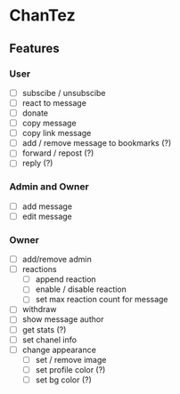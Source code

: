 # ChanTez

## Features

### User
- [ ] subscibe / unsubscibe
- [ ] react to message
- [ ] donate
- [ ] copy message
- [ ] copy link message
- [ ] add / remove message to bookmarks (?)
- [ ] forward / repost (?)
- [ ] reply (?)

### Admin and Owner
- [ ] add message
- [ ] edit message

### Owner
- [ ] add/remove admin
- [ ] reactions
  - [ ] append reaction
  - [ ] enable / disable reaction
  - [ ] set max reaction count for message
- [ ] withdraw
- [ ] show message author
- [ ] get stats (?)
- [ ] set chanel info
- [ ] change appearance
  - [ ] set / remove image
  - [ ] set profile color (?)
  - [ ] set bg color (?)
